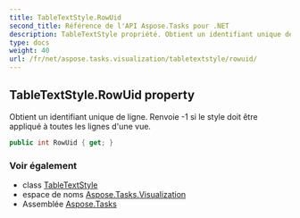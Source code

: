 ```yaml
---
title: TableTextStyle.RowUid
second_title: Référence de l'API Aspose.Tasks pour .NET
description: TableTextStyle propriété. Obtient un identifiant unique de ligne. Renvoie 1 si le style doit être appliqué à toutes les lignes dune vue.
type: docs
weight: 40
url: /fr/net/aspose.tasks.visualization/tabletextstyle/rowuid/
---
```

## TableTextStyle.RowUid property

Obtient un identifiant unique de ligne. Renvoie -1 si le style doit être appliqué à toutes les lignes d'une vue.

```csharp
public int RowUid { get; }
```

### Voir également

* class [TableTextStyle](../)
* espace de noms [Aspose.Tasks.Visualization](../../tabletextstyle/)
* Assemblée [Aspose.Tasks](../../../)


